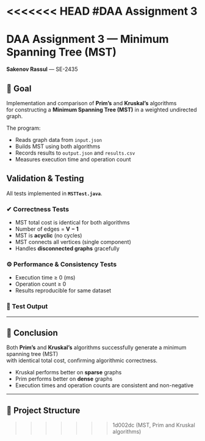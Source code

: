 <<<<<<< HEAD
#DAA Assignment 3
=======
# DAA Assignment 3 — Minimum Spanning Tree (MST)

**Sakenov Rassul** — SE-2435  

## 🎯 Goal
Implementation and comparison of **Prim’s** and **Kruskal’s** algorithms  
for constructing a **Minimum Spanning Tree (MST)** in a weighted undirected graph.

The program:
- Reads graph data from `input.json`
- Builds MST using both algorithms
- Records results to `output.json` and `results.csv`
- Measures execution time and operation count



## Validation & Testing

All tests implemented in **`MSTTest.java`**.

### ✔ Correctness Tests
- MST total cost is identical for both algorithms
- Number of edges = **V − 1**
- MST is **acyclic** (no cycles)
- MST connects all vertices (single component)
- Handles **disconnected graphs** gracefully

### ⚙ Performance & Consistency Tests
- Execution time ≥ 0 (ms)
- Operation count ≥ 0
- Results reproducible for same dataset

### 🧾 Test Output



---

## 🧠 Conclusion

Both **Prim’s** and **Kruskal’s** algorithms successfully generate a minimum spanning tree (MST)  
with identical total cost, confirming algorithmic correctness.

- Kruskal performs better on **sparse** graphs
- Prim performs better on **dense** graphs
- Execution times and operation counts are consistent and non-negative

---

## 📂 Project Structure  


>>>>>>> 1d002dc (MST, Prim and Kruskal algorithms)
